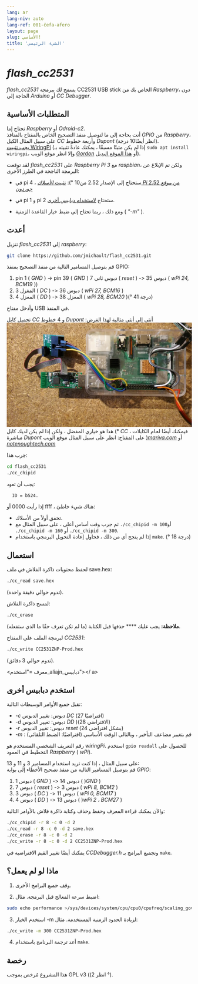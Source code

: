 ```yaml
---
lang: ar
lang-niv: auto
lang-ref: 001-ĉefa-afero
layout: page
slug: الأساسي!
title: 'الشيء الرئيسي'
---
```


# _flash\_cc2531_
 _flash\_cc2531_ يسمح لك ببرمجة CC2531 USB stick الخاص بك من _Raspberry_، دون الحاجة إلى _Arduino_ أو _CC Debugger_.

## المتطلبات الأساسية
تحتاج إما _Raspberry_ أو _Odroid-c2_.  
أنت بحاجة إلى ما لتوصيل منفذ التصحيح الخاص بالمفتاح بالمنافذ _GPIO_ من _Raspberry_، على سبيل المثال الكبل _CC_ وأربعة خطوط _Dupont_ (انظر أيضًا10 درجة).   
[يجب تثبيت WiringPi](http://wiringpi.com/)  (إذا لم يكن مثبتًا مسبقًا ، يمكنك عادةً تثبيته بـ `sudo apt install wiringpi`، وإلا انظر موقع الويب [ _Gordon_](http://wiringpi.com/) أو [هذا الموقع البديل](https://github.com/WiringPi/WiringPi)).  

لقد توقعت _flash\_cc2531_ على _Raspberry Pi 3_ مع _raspbian_، ولكن تم الإبلاغ عن البرمجة الناجحة في الطرز الأخرى:
* في pi 4 ، ستحتاج إلى الإصدار 2.52 من10 °):  [تثبيت _الأسلاك Pi_ 2.52 من _موقع جوردون_](http://wiringpi.com/wiringpi-updated-to-2-52-for-the-raspberry-pi-4b/)  
* في pi 1 و pi 2 ستحتاج [لاستخدام دبابيس أخرى](#uzi_aliajn_pinglojn).  

* ومع ذلك ، ربما تحتاج إلى ضبط خيار القاعدة الزمنية ( _"-m"_ ).



## أعدت

تنزيل _flash\_cc2531_ إلى _raspberry_:
```bash
git clone https://github.com/jmichault/flash_cc2531.git
```
قم بتوصيل المسامير التالية من منفذ التصحيح بمنفذ GPIO:
1. pin 1 ( _GND_ ) -> pin 39 ( _GND_ )
دبوس ثاني 7 ( _reset_ ) -> دبوس 35 ( _wPi 24, BCM19_ ))
3. المغزل 3 ( _DC_ ) -> دبوس 36 ( _wPi 27, BCM16_ )
4. المغزل 4 ( _DD_ ) -> المغزل 38 ( _wPi 28, BCM20_ )(° 41 درجة)

وأدخل مفتاح USB في المنفذ.

تحميل كابل _CC_ و 4 خطوط _Dupont_ أنثى إلى أنثى مثالية لهذا الغرض:
![صورة المفتاح و _التوت_](https://github.com/jmichault/files/raw/master/Raspberry-CC2531.jpg)°)
هذا هو خياري المفضل ، ولكن إذا لم يكن لديك كابل _CC_ ، فيمكنك أيضًا لحام الكابلات مباشرة _Dupont_ على المفتاح: انظر على سبيل المثال موقع الويب [ )_mariva.com_](https://lemariva.com/blog/2019/08/zigbee-flashing-cc2531-using-raspberry-pi-without-cc-debugger) أو [ _notenoughtech.com_](https://notenoughtech.com/home-automation/flashing-cc2531-without-cc-debugger/)


جرب هذا:
```bash
cd flash_cc2531
./cc_chipid
```
يجب أن تعود:
```
  ID = b524.
```
إذا رأيت 0000 أو ffff ، هناك شيء خاطئ:
* تحقق أولاً من الأسلاك.
* ثم جرب وقت أساس أعلى ، على سبيل المثال مع `./cc_chipid -m 100`أو `./cc_chipid -m 160` أو `./cc_chipid -m 300`.
* إذا لم ينجح أي من ذلك ، فحاول إعادة التحويل البرمجي باستخدام `make`. (° 18 درجة)


## استعمال
لحفظ محتويات ذاكرة الفلاش في ملف save.hex:
```bash
./cc_read save.hex
```
(تدوم حوالي دقيقة واحدة).

لمسح ذاكرة الفلاش:
```bash
./cc_erase
```
**ملاحظة:** يجب عليك **** حذفها قبل الكتابة (ما لم تكن تعرف حقًا ما الذي ستفعله).

لبرمجة الملف على المفتاح _CC2531_:
```bash
./cc_write CC2531ZNP-Prod.hex
```
(تدوم حوالي 3 دقائق).

<معرف ="استخدم_aliajn_دبابيس"></ a>
## استخدم دبابيس أخرى
تقبل جميع الأوامر الوسيطات التالية:
* _-c_ دبوس: تغيير الدبوس _DC_ (افتراضيًا 27)
* _-d_ دبوس: تغيير الدبوس _DD_ )(الافتراضي 28)
* _-r_ دبوس: تغيير الدبوس _reset_ (بشكل افتراضي 24)
* _-m_ : قم بتغيير مضاعف التأخير ، وبالتالي الوقت الأساسي (افتراضيًا: الضبط التلقائي)

رقم التعريف الشخصي المستخدم هو _wiringPi_. استخدم `gpio readall` للحصول على التخطيط في العمود _Raspberry_ ( _wPi_).

على سبيل المثال ، إذا كنت تريد استخدام المسامير 3 و 11 و 13:  
قم بتوصيل المسامير التالية من منفذ تصحيح الأخطاء إلى بوابة _GPIO_:
1. دبوس 1 ( _GND_ ) -> دبوس 14 ( )_GND_ )
2. دبوس 7 ( _reset_ ) -> دبوس 3 ( _wPi 8, BCM2_ )
3. دبوس 3 ( _DC_ ) -> دبوس 11 ( _wPi 0, BCM17_ )
4. دبوس 4 ( _DD_ ) -> دبوس 13 ( )_wPi 2 ، BCM27_ )

والآن يمكنك قراءة المعرف وحفظ وحذف وكتابة ذاكرة فلاش بالأوامر التالية:
```bash
./cc_chipid -r 8 -c 0 -d 2
./cc_read -r 8 -c 0 -d 2 save.hex
./cc_erase -r 8 -c 0 -d 2
./cc_write -r 8 -c 0 -d 2 CC2531ZNP-Prod.hex
```

يمكنك أيضًا تغيير القيم الافتراضية في _CCDebugger.h_ وتجميع البرامج بـ `make`.

## ماذا لو لم يعمل؟

1. وقف جميع البرامج الأخرى.

2. اضبط سرعة المعالج قبل البرمجة. مثال:  

```bash
sudo echo performance >/sys/devices/system/cpu/cpu0/cpufreq/scaling_governor
```
3. استخدم الخيار -m لزيادة الحدود الزمنية المستخدمة. مثال:  

```bash
./cc_write -m 300 CC2531ZNP-Prod.hex
```
4. أعد ترجمة البرنامج باستخدام `make`.



## رخصة

هذا المشروع مُرخص بموجب GPL v3 ((انظر 2 °).
